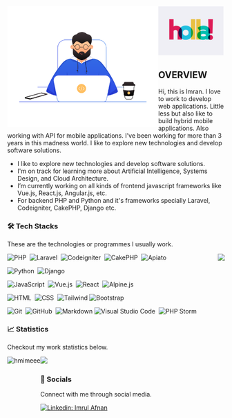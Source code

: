 
<img align="left" alt="Brain" width="350" src="https://github.com/hmimeee/hmimeee/raw/main/coding.png">
<img src="https://github.com/hmimeee/hmimeee/raw/main/hello.gif" width="30%">

## OVERVIEW
Hi, this is Imran. I love to work to develop web applications. Little less but also like to build hybrid mobile applications. Also working with API for mobile applications. I've been working for more than 3 years in this madness world. I like to explore new technologies and develop software solutions.
- I like to explore new technologies and develop software solutions.
- I'm on track for learning more about Artificial Intelligence, Systems Design, and Cloud Architecture.
- I’m currently working on all kinds of frontend javascript frameworks like Vue.js, React.js, Angular.js, etc.
- For backend PHP and Python and it's frameworks specially Laravel, Codeigniter, CakePHP, Django etc.

### 🛠 Tech Stacks
These are the technologies or programmes I usually work.

 <img align="right" height="150" src="https://github-readme-stats.vercel.app/api/top-langs/?username=hmimeee&theme=react&layout=compact" />
 
![PHP](https://img.shields.io/badge/-PHP-05122A?style=flat&logo=php)&nbsp;
![Laravel](https://img.shields.io/badge/-Larvel-05122A?style=flat&logo=laravel)&nbsp;
![Codeigniter](https://img.shields.io/badge/-Codeigniter-05122A?style=flat&logo=codeigniter)&nbsp;
![CakePHP](https://img.shields.io/badge/-CakePHP-05122A?style=flat&logo=cakephp)&nbsp;
![Apiato](https://img.shields.io/badge/-Apiato-05122A?style=flat&logo=laravel)&nbsp;

![Python](https://img.shields.io/badge/-Python-05122A?style=flat&logo=python)&nbsp;
![Django](https://img.shields.io/badge/-Django-05122A?style=flat&logo=django)&nbsp;


![JavaScript](https://img.shields.io/badge/-JavaScript-05122A?style=flat&logo=javascript)&nbsp;
![Vue.js](https://img.shields.io/badge/-Vue.js-05122A?style=flat&logo=vue.js)&nbsp;
![React](https://img.shields.io/badge/-React-05122A?style=flat&logo=react)&nbsp;
![Alpine.js](https://img.shields.io/badge/-Alpine.js-05122A?style=flat&logo=alpine.js)&nbsp;

![HTML](https://img.shields.io/badge/-HTML-05122A?style=flat&logo=HTML5)&nbsp;
![CSS](https://img.shields.io/badge/-CSS-05122A?style=flat&logo=CSS3&logoColor=1572B6)&nbsp;
![Tailwind](https://img.shields.io/badge/-Tailwind-05122A?style=flat&logo=tailwind-css&logoColor=563D7C)
![Bootstrap](https://img.shields.io/badge/-Bootstrap-05122A?style=flat&logo=bootstrap&logoColor=563D7C)

![Git](https://img.shields.io/badge/-Git-05122A?style=flat&logo=git)&nbsp;
![GitHub](https://img.shields.io/badge/-GitHub-05122A?style=flat&logo=github)&nbsp;
![Markdown](https://img.shields.io/badge/-Markdown-05122A?style=flat&logo=markdown)
![Visual Studio Code](https://img.shields.io/badge/-Visual%20Studio%20Code-05122A?style=flat&logo=visual-studio-code&logoColor=007ACC)&nbsp;
![PHP Storm](https://img.shields.io/badge/-PHP%20Storm-05122A?style=flat&logo=phpstorm)&nbsp;


### 📈 Statistics
Checkout my work statistics below.

 <img  height= "130" align="left" alt="hmimeee" src="https://github-readme-streak-stats.herokuapp.com/?user=imrul18&theme=dark&hide_border=true" />
 <img height= "130" src="https://github-readme-stats.vercel.app/api?username=imrul18&theme=dark&hide_border=true&show_icons=true&include_all_commits=true" />


### 💬 Socials
Connect with me through social media.

[![Linkedin: Imrul Afnan](https://img.shields.io/badge/-ImrulAfnan-blue?style=flat-square&logo=Linkedin&logoColor=white&link=https://bd.linkedin.com/in/md-imrul-hosen-afnan-58415a210)](https://bd.linkedin.com/in/md-imrul-hosen-afnan-58415a210)
